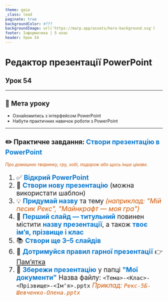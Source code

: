 ```yaml
---
theme: gaia
_class: lead
paginate: true
backgroundColor: #fff
backgroundImage: url('https://marp.app/assets/hero-background.svg')
footer: Інформатика | 5 клас
header: Урок 54
---
```


# Редактор презентації PowerPoint

## Урок 54

---

## 🎯 Мета уроку

- Ознайомитись з інтерфейсом PowerPoint
- Набути практичних навичок роботи з PowerPoint

---

## ✏️ Практичне завдання: **Створи презентацію в PowerPoint**

<style>
section p {
  font-size: 21px;
}
ol {
  font-size: 21px;
}
strong {
  color: #0077cc;
}
em {
  color: #cc5500;
}
</style>

<em>Про домашню тваринку, гру, хобі, подорож або щось інше цікаве.</em>

1. ✅ <strong>Відкрий PowerPoint</strong>
2. 🎨 <strong>Створи нову презентацію</strong> (можна використати шаблон)
3. 💡 <strong>Придумай назву</strong> та тему <em>(наприклад: "Мій песик Рекс", "Майнкрафт — моя гра")</em>
4. 📝 <strong>Перший слайд — титульний</strong> повинен містити <strong>назву презентації</strong>, а також <strong>твоє імʼя, прізвище і клас</strong>
5. 📚 <strong>Створи ще 3–5 слайдів</strong>
6. 📌 <strong>Дотримуйся правил гарної презентації</strong>
   👉 [Пам’ятка](https://drive.google.com/file/d/1sXV-W9pSH7YV880tIb_vK7mmbG73MbpL/view?usp=sharing)
7. 💾 <strong>Збережи презентацію</strong> у папці <strong>"Мої документи"</strong>
   Назва файлу: `<Тема>-<Клас>-<Прізвище>-<Імʼя>.pptx`
   <em>Приклад: <code>Рекс-5Б-Шевченко-Олена.pptx</code></em>

